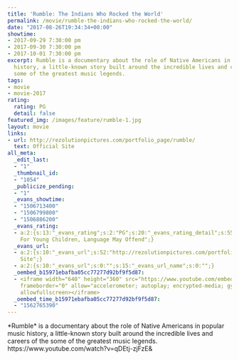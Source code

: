 ```yaml
---
title: 'Rumble: The Indians Who Rocked the World'
permalink: /movie/rumble-the-indians-who-rocked-the-world/
date: "2017-08-26T19:34:34+00:00"
showtime:
- 2017-09-29 7:30:00 pm
- 2017-09-30 7:30:00 pm
- 2017-10-01 7:30:00 pm
excerpt: Rumble is a documentary about the role of Native Americans in popular music
  history, a little-known story built around the incredible lives and careers of the
  some of the greatest music legends.
tags:
- movie
- movie-2017
rating:
  rating: PG
  detail: false
featured_img: /images/feature/rumble-1.jpg
layout: movie
links:
- url: http://rezolutionpictures.com/portfolio_page/rumble/
  text: Official Site
all_meta:
  _edit_last:
  - "1"
  _thumbnail_id:
  - "1054"
  _publicize_pending:
  - "1"
  _evans_showtime:
  - "1506713400"
  - "1506799800"
  - "1506886200"
  _evans_rating:
  - a:2:{s:13:"_evans_rating";s:2:"PG";s:20:"_evans_rating_detail";s:55:"Not Recommended
    For Young Children, Language May Offend";}
  _evans_url:
  - a:2:{s:10:"_evans_url";s:52:"http://rezolutionpictures.com/portfolio_page/rumble/";s:15:"_evans_url_name";s:13:"Official
    Site";}
  - a:2:{s:10:"_evans_url";s:0:"";s:15:"_evans_url_name";s:0:"";}
  _oembed_b15971ebafba05cc77277d92bf9f5d87:
  - <iframe width="640" height="360" src="https://www.youtube.com/embed/qDEtj-zjFzE?feature=oembed"
    frameborder="0" allow="accelerometer; autoplay; encrypted-media; gyroscope; picture-in-picture"
    allowfullscreen></iframe>
  _oembed_time_b15971ebafba05cc77277d92bf9f5d87:
  - "1562765390"
---
```


<div class="overview" dir="auto">*Rumble* is a documentary about the role of Native Americans in popular music history, a little-known story built around the incredible lives and careers of the some of the greatest music legends. https://www.youtube.com/watch?v=qDEtj-zjFzE&amp; </div>